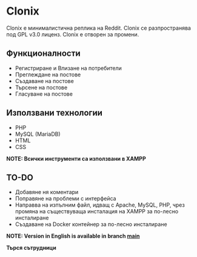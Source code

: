 # Clonix
Clonix е минималистична реплика на Reddit.
Clonix се разпространява под GPL v3.0 лиценз.
Clonix е отворен за промени.

## Функционалности
- Регистриране и Влизане на потребители
- Преглеждане на постове
- Създаване на постове
- Търсене на постове
- Гласуване на постове
  
## Използвани технологии
- PHP
- MySQL (MariaDB)
- HTML
- CSS
  
**NOTE: Всички инструменти са използвани в XAMPP**

## TO-DO
- Добавяне ня коментари
- Поправяне на проблеми с интерфейса
- Направва на изпълним файл, идващ с Apache, MySQL, PHP, чрез промяна на съществуваща инсталация на XAMPP за по-лесно инсталиране
- Създаване на Docker контейнер за по-лесно инсталиране

**NOTE: Version in English is available in branch [main](https://github.com/dido739/Clonix/tree/main)**

**Търся сътрудници**
